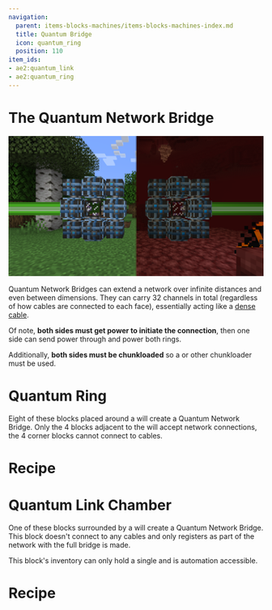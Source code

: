 ```yaml
---
navigation:
  parent: items-blocks-machines/items-blocks-machines-index.md
  title: Quantum Bridge
  icon: quantum_ring
  position: 110
item_ids:
- ae2:quantum_link
- ae2:quantum_ring
---
```

# The Quantum Network Bridge

![A formed Quantum Network Bridge](../assets/diagrams/quantum_bridge_demonstration.png)

Quantum Network Bridges can extend a network over infinite distances and even between dimensions.
They can carry 32 channels in total (regardless of how cables are connected to each face), essentially
acting like a [dense cable](cables.md).

Of note, **both sides must get power to initiate the connection**, then one side can send power through and power both rings.

Additionally, **both sides must be chunkloaded** so a <ItemLink id="spatial_anchor"/> or other chunkloader must be used.

# Quantum Ring

Eight of these blocks placed around a <ItemLink id="quantum_link"/> will create a
Quantum Network Bridge. Only the 4 <ItemLink id="quantum_ring"/> blocks adjacent to
the <ItemLink id="quantum_link" /> will accept network connections,
the 4 corner blocks cannot connect to cables.

# Recipe

<RecipeFor id="quantum_ring" />

# Quantum Link Chamber

One of these blocks surrounded by a <ItemLink id="quantum_ring"/>
will create a Quantum Network Bridge. This block doesn't connect to any cables and only registers
as part of the network with the full bridge is made.

This block's inventory can only hold a single <ItemLink id="quantum_entangled_singularity"/> and is
automation accessible.

# Recipe

<RecipeFor id="quantum_link" />